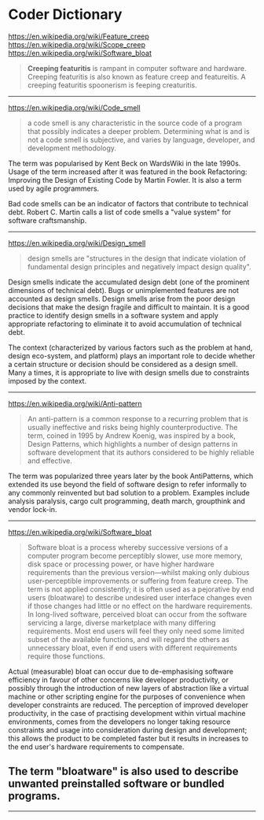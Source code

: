 # Coder Dictionary

https://en.wikipedia.org/wiki/Feature_creep
https://en.wikipedia.org/wiki/Scope_creep
https://en.wikipedia.org/wiki/Software_bloat

> **Creeping featuritis** is rampant in computer software and hardware. Creeping featuritis is also known as feature creep and featureitis. A creeping featuritis spoonerism is feeping creaturitis.

---

https://en.wikipedia.org/wiki/Code_smell

> a code smell is any characteristic in the source code of a program that possibly indicates a deeper problem. Determining what is and is not a code smell is subjective, and varies by language, developer, and development methodology.

The term was popularised by Kent Beck on WardsWiki in the late 1990s. Usage of the term increased after it was featured in the book Refactoring: Improving the Design of Existing Code by Martin Fowler. It is also a term used by agile programmers.

Bad code smells can be an indicator of factors that contribute to technical debt. Robert C. Martin calls a list of code smells a "value system" for software craftsmanship.

---

https://en.wikipedia.org/wiki/Design_smell

> design smells are "structures in the design that indicate violation of fundamental design principles and negatively impact design quality".

Design smells indicate the accumulated design debt (one of the prominent dimensions of technical debt). Bugs or unimplemented features are not accounted as design smells. Design smells arise from the poor design decisions that make the design fragile and difficult to maintain. It is a good practice to identify design smells in a software system and apply appropriate refactoring to eliminate it to avoid accumulation of technical debt.

The context (characterized by various factors such as the problem at hand, design eco-system, and platform) plays an important role to decide whether a certain structure or decision should be considered as a design smell. Many a times, it is appropriate to live with design smells due to constraints imposed by the context.

---

https://en.wikipedia.org/wiki/Anti-pattern

> An anti-pattern is a common response to a recurring problem that is usually ineffective and risks being highly counterproductive. The term, coined in 1995 by Andrew Koenig, was inspired by a book, Design Patterns, which highlights a number of design patterns in software development that its authors considered to be highly reliable and effective.

The term was popularized three years later by the book AntiPatterns, which extended its use beyond the field of software design to refer informally to any commonly reinvented but bad solution to a problem. Examples include analysis paralysis, cargo cult programming, death march, groupthink and vendor lock-in.

---

https://en.wikipedia.org/wiki/Software_bloat

> Software bloat is a process whereby successive versions of a computer program become perceptibly slower, use more memory, disk space or processing power, or have higher hardware requirements than the previous version—whilst making only dubious user-perceptible improvements or suffering from feature creep. The term is not applied consistently; it is often used as a pejorative by end users (bloatware) to describe undesired user interface changes even if those changes had little or no effect on the hardware requirements. In long-lived software, perceived bloat can occur from the software servicing a large, diverse marketplace with many differing requirements. Most end users will feel they only need some limited subset of the available functions, and will regard the others as unnecessary bloat, even if end users with different requirements require those functions.

Actual (measurable) bloat can occur due to de-emphasising software efficiency in favour of other concerns like developer productivity, or possibly through the introduction of new layers of abstraction like a virtual machine or other scripting engine for the purposes of convenience when developer constraints are reduced. The perception of improved developer productivity, in the case of practising development within virtual machine environments, comes from the developers no longer taking resource constraints and usage into consideration during design and development; this allows the product to be completed faster but it results in increases to the end user's hardware requirements to compensate.

## The term "bloatware" is also used to describe unwanted preinstalled software or bundled programs.

---
